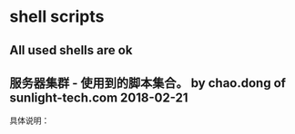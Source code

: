 ﻿# shell scripts
All used shells are ok
-------------------------------------------------
服务器集群 - 使用到的脚本集合。
by chao.dong of sunlight-tech.com
2018-02-21
-------------------------------------------------
具体说明：
